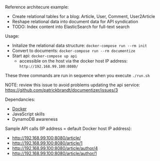 
Reference architecure example:

* Create relational tables for a blog: Article, User, Comment, User2Article
* Reshape relational data into document data for API syndication
* TODO: Index content into ElasticSearch for full-text search

Usage:

* Initalize the relational data structure: ```docker-compose run --rm init```
* Convert to documents: ```docker-compose run --rm documentize```
* Start api: ```docker-compose up api```
  * accessible on the host via the docker host IP address: ```http://192.168.99.100:8080/```

These three commands are run in sequence when you execute ```./run.sh```

NOTE: review this issue to avoid problems updating the api service: https://github.com/patrickbrandt/documentizer/issues/3

Dependancies:

* [Docker](https://docs.docker.com/install/#supported-platforms)
* JavaScript skills
* DynamoDB awareness

Sample API calls (IP address = default Docker host IP address):

* http://192.168.99.100:8080/article/
* http://192.168.99.100:8080/article/1
* http://192.168.99.100:8080/article/author/4
* http://192.168.99.100:8080/article/author/1
